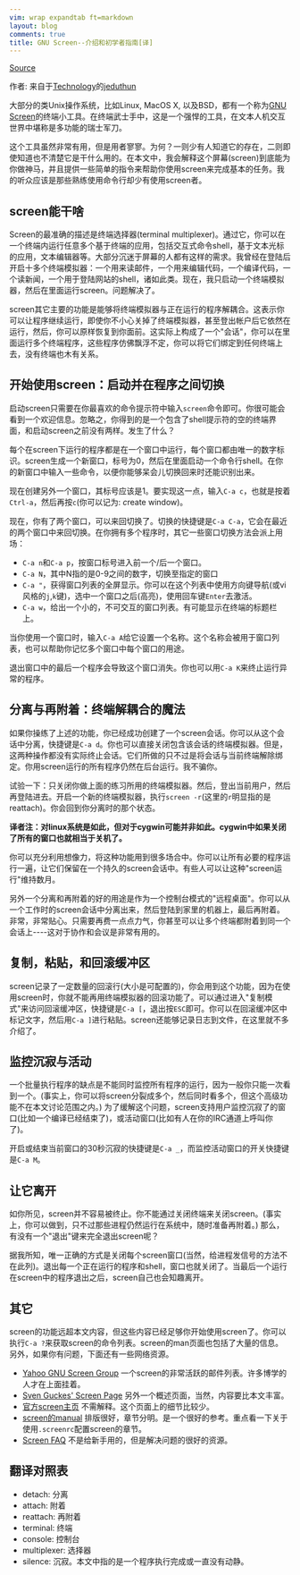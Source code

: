 ```yaml
---
vim: wrap expandtab ft=markdown
layout: blog
comments: true
title: GNU Screen--介绍和初学者指南[译]
---
```


[Source](http://www.kuro5hin.org/story/2004/3/9/16838/14935)

作者: 来自于[Technology](http://www.kuro5hin.org/section/tech)的[jeduthun](http://www.kuro5hin.org/user/jeduthun)

大部分的类Unix操作系统，比如Linux, MacOS X, 以及BSD，都有一个称为[GNU Screen](http://www.gnu.org/software/screen/screen.html)的终端小工具。在终端武士手中，这是一个强悍的工具，在文本人机交互世界中堪称是多功能的瑞士军刀。

这个工具虽然非常有用，但是用者寥寥。为何？一则少有人知道它的存在，二则即使知道也不清楚它是干什么用的。在本文中，我会解释这个屏幕(screen)到底能为你做神马，并且提供一些简单的指令来帮助你使用screen来完成基本的任务。我的听众应该是那些熟练使用命令行却少有使用screen者。

## screen能干啥

Screen的最准确的描述是终端选择器(terminal multiplexer)。通过它，你可以在一个终端内运行任意多个基于终端的应用，包括交互式命令shell，基于文本光标的应用，文本编辑器等。大部分沉迷于屏幕的人都有这样的需求。我曾经在登陆后开启十多个终端模拟器：一个用来读邮件，一个用来编辑代码，一个编译代码，一个读新闻，一个用于登陆网站的shell，诸如此类。现在，我只启动一个终端模拟器，然后在里面运行screen。问题解决了。

screen其它主要的功能是能够将终端模拟器与正在运行的程序解耦合。这表示你可以让程序继续运行，即使你不小心关掉了终端模拟器，甚至登出帐户后它依然在运行，然后，你可以原样恢复到你面前。这实际上构成了一个"会话"，你可以在里面运行多个终端程序，这些程序仿佛飘浮不定，你可以将它们绑定到任何终端上去，没有终端也木有关系。


## 开始使用screen：启动并在程序之间切换

启动screen只需要在你最喜欢的命令提示符中输入`screen`命令即可。你很可能会看到一个欢迎信息。忽略之，你得到的是一个包含了shell提示符的空的终端界面，和启动screen之前没有两样。发生了什么？

每个在screen下运行的程序都是在一个窗口中运行，每个窗口都由唯一的数字标识。screen生成一个新窗口，标号为0，然后在里面启动一个命令行shell。在你的新窗口中输入一些命令，以便你能够呆会儿切换回来时还能识别出来。

现在创建另外一个窗口，其标号应该是1。要实现这一点，输入`C-a c`，也就是按着`Ctrl-a`，然后再按`c`(你可以记为: *c*reate window)。

现在，你有了两个窗口，可以来回切换了。切换的快捷键是`C-a C-a`，它会在最近的两个窗口中来回切换。在你拥有多个程序时，其它一些窗口切换方法会派上用场：

  * `C-a n`和`C-a p`，按窗口标号进入前一个/后一个窗口。
  * `C-a N`，其中N指的是0-9之间的数字，切换至指定的窗口
  * `C-a "`，获得窗口列表的全屏显示。你可以在这个列表中使用方向键导航(或vi风格的`j`,`k`键)，选中一个窗口之后(高亮)，使用回车键`Enter`去激活。
  * `C-a w`，给出一个小的，不可交互的窗口列表。有可能显示在终端的标题栏上。

当你使用一个窗口时，输入`C-a A`给它设置一个名称。这个名称会被用于窗口列表，也可以帮助你记忆多个窗口中每个窗口的用途。

退出窗口中的最后一个程序会导致这个窗口消失。你也可以用`C-a K`来终止运行异常的程序。


## 分离与再附着：终端解耦合的魔法

如果你操练了上述的功能，你已经成功创建了一个screen会话。你可以从这个会话中分离，快捷键是`C-a d`。你也可以直接关闭包含该会话的终端模拟器。但是，这两种操作都没有实际终止会话。它们所做的只不过是将会话与当前终端解除绑定。你用screen运行的所有程序仍然在后台运行。我不骗你。


试验一下：只关闭你做上面的练习所用的终端模拟器。然后，登出当前用户，然后再登陆进去。开启一个新的终端模拟器，执行`screen -r`(这里的`r`明显指的是reattach)。你会回到你分离时的那个状态。

**译者注：对linux系统是如此，但对于cygwin可能并非如此。cygwin中如果关闭了所有的窗口也就相当于关机了。**

你可以充分利用想像力，将这种功能用到很多场合中。你可以让所有必要的程序运行一遍，让它们保留在一个持久的screen会话中。有些人可以让这种"screen运行"维持数月。

另外一个分离和再附着的好的用途是作为一个控制台模式的"远程桌面"。你可以从一个工作时的screen会话中分离出来，然后登陆到家里的机器上，最后再附着。非常，非常贴心。只需要再费一点点力气，你甚至可以让多个终端都附着到同一个会话上----这对于协作和会议是非常有用的。

## 复制，粘贴，和回滚缓冲区

screen记录了一定数量的回滚行(大小是可配置的)，你会用到这个功能，因为在使用screen时，你就不能再用终端模拟器的回滚功能了。可以通过进入"复制模式"来访问回滚缓冲区，快捷键是`C-a [`，退出按`ESC`即可。你可以在回滚缓冲区中标记文字，然后用`C-a ]`进行粘贴。screen还能够记录日志到文件，在这里就不多介绍了。

## 监控沉寂与活动

一个批量执行程序的缺点是不能同时监控所有程序的运行，因为一般你只能一次看到一个。(事实上，你可以将screen分裂成多个，然后同时看多个，但这个高级功能不在本文讨论范围之内。) 为了缓解这个问题，screen支持用户监控沉寂了的窗口(比如一个编译已经结束了)，或活动窗口(比如有人在你的IRC通道上呼叫你了)。

开启或结束当前窗口的30秒沉寂的快捷键是`C-a _`，而监控活动窗口的开关快捷键是`C-a M`。

## 让它离开

如你所见，screen并不容易被终止。你不能通过关闭终端来关闭screen。(事实上，你可以做到，只不过那些进程仍然运行在系统中，随时准备再附着。) 那么，有没有一个"退出"键来完全退出screen呢？

据我所知，唯一正确的方式是关闭每个screen窗口(当然，给进程发信号的方法不在此列)。退出每一个正在运行的程序和shell，窗口也就关闭了。当最后一个运行在screen中的程序退出之后，screen自己也会知趣离开。


## 其它

screen的功能远超本文内容，但这些内容已经足够你开始使用screen了。你可以执行`C-a ?`来获取screen的命令列表。screen的man页面也包括了大量的信息。另外，如果你有问题，下面还有一些网络资源。

  * [Yahoo GNU Screen Group](http://groups.yahoo.com/group/gnu-screen/) 一个screen的非常活跃的邮件列表。许多博学的人才在上面挂着。
  * [Sven Guckes' Screen Page](http://www.guckes.net/screen/) 另外一个概述页面，当然，内容要比本文丰富。
  * [官方screen主页](http://www.gnu.org/software/screen/screen.html) 不需解释。这个页面上的细节比较少。
  * [screen的manual](http://www.cis.ohio-state.edu/cgi-bin/info/info/screen,Top) 排版很好，章节分明。是一个很好的参考。重点看一下关于使用`.screenrc`配置screen的章节。
  * [Screen FAQ](http://www4.informatik.uni-erlangen.de/~jnweiger/screen-faq.html) 不是给新手用的，但是解决问题的很好的资源。


## 翻译对照表

  * detach: 分离
  * attach:  附着
  * reattach:  再附着
  * terminal: 终端
  * console: 控制台
  * multiplexer: 选择器
  * silence: 沉寂。本文中指的是一个程序执行完成或一直没有动静。

